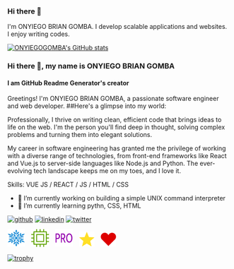 ### Hi there 👋
I'm ONYIEGO BRIAN GOMBA.
I develop scalable applications and websites. I enjoy writing codes.

[![ONYIEGOGOMBA's GitHub stats](https://github-readme-stats.vercel.app/api?username=ONYIEGOGOMBA)](https://github.com/ONYIEGOGOMBA/github-readme-stats)
### Hi there 👋, my name is ONYIEGO BRIAN GOMBA
#### I am GitHub Readme Generator's creator
Greetings! I'm ONYIEGO BRIAN GOMBA, a passionate software engineer and web developer.
##Here's a glimpse into my world:

Professionally, I thrive on writing clean, efficient code that brings ideas to life on the web. I'm the person you'll find deep in thought, solving complex problems and turning them into elegant solutions.

My career in software engineering has granted me the privilege of working with a diverse range of technologies, from front-end frameworks like React and Vue.js to server-side languages like Node.js and Python. The ever-evolving tech landscape keeps me on my toes, and I love it.

Skills: VUE JS / REACT / JS / HTML / CSS

- 🔭 I’m currently working on building a simple UNIX command interpreter 
- 🌱 I’m currently learning pythn, CSS, HTML 


[<img src='https://cdn.jsdelivr.net/npm/simple-icons@3.0.1/icons/github.svg' alt='github' height='40'>](https://github.com/https://github.com/ONYIEGOGOMBA)  [<img src='https://cdn.jsdelivr.net/npm/simple-icons@3.0.1/icons/linkedin.svg' alt='linkedin' height='40'>](https://www.linkedin.com/in/https://www.linkedin.com/in/brian-onyiego-gomba-b289061a1//)  [<img src='https://cdn.jsdelivr.net/npm/simple-icons@3.0.1/icons/twitter.svg' alt='twitter' height='40'>](https://twitter.com/https://twitter.com/OnyiegoGomba)  

<a href='https://archiveprogram.github.com/'><img src='https://raw.githubusercontent.com/acervenky/animated-github-badges/master/assets/acbadge.gif' width='40' height='40'></a> <a href='https://docs.github.com/en/developers'><img src='https://raw.githubusercontent.com/acervenky/animated-github-badges/master/assets/devbadge.gif' width='40' height='40'></a> <a href='https://github.com/pricing'><img src='https://raw.githubusercontent.com/acervenky/animated-github-badges/master/assets/pro.gif' width='40' height='40'></a> <a href='https://stars.github.com/'><img src='https://raw.githubusercontent.com/acervenky/animated-github-badges/master/assets/starbadge.gif' width='35' height='35'></a> <a href='https://docs.github.com/en/github/supporting-the-open-source-community-with-github-sponsors'><img src='https://raw.githubusercontent.com/acervenky/animated-github-badges/master/assets/sponsorbadge.gif' width='35' height='35'></a> 

[![trophy](https://github-profile-trophy.vercel.app/?username=https://github.com/ONYIEGOGOMBA)](https://github.com/ryo-ma/github-profile-trophy)
